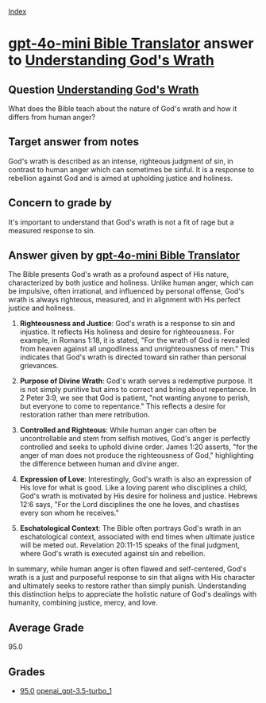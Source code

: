 
[Index](../../../index.md)
# [gpt-4o-mini Bible Translator](../../answering_models/gpt-4o-mini_Bible_Translator.md) answer to [Understanding God's Wrath](../../questions/Understanding_God's_Wrath.md)

## Question [Understanding God's Wrath](../../questions/Understanding_God's_Wrath.md)
What does the Bible teach about the nature of God's wrath and how it differs from human anger?

## Target answer from notes
God's wrath is described as an intense, righteous judgment of sin, in contrast to human anger which can sometimes be sinful. It is a response to rebellion against God and is aimed at upholding justice and holiness.

## Concern to grade by
It's important to understand that God's wrath is not a fit of rage but a measured response to sin.

## Answer given by [gpt-4o-mini Bible Translator](../../answering_models/gpt-4o-mini_Bible_Translator.md)
The Bible presents God's wrath as a profound aspect of His nature, characterized by both justice and holiness. Unlike human anger, which can be impulsive, often irrational, and influenced by personal offense, God's wrath is always righteous, measured, and in alignment with His perfect justice and holiness.

1. **Righteousness and Justice**: God's wrath is a response to sin and injustice. It reflects His holiness and desire for righteousness. For example, in Romans 1:18, it is stated, "For the wrath of God is revealed from heaven against all ungodliness and unrighteousness of men." This indicates that God's wrath is directed toward sin rather than personal grievances.

2. **Purpose of Divine Wrath**: God's wrath serves a redemptive purpose. It is not simply punitive but aims to correct and bring about repentance. In 2 Peter 3:9, we see that God is patient, "not wanting anyone to perish, but everyone to come to repentance." This reflects a desire for restoration rather than mere retribution.

3. **Controlled and Righteous**: While human anger can often be uncontrollable and stem from selfish motives, God's anger is perfectly controlled and seeks to uphold divine order. James 1:20 asserts, "for the anger of man does not produce the righteousness of God," highlighting the difference between human and divine anger.

4. **Expression of Love**: Interestingly, God's wrath is also an expression of His love for what is good. Like a loving parent who disciplines a child, God's wrath is motivated by His desire for holiness and justice. Hebrews 12:6 says, "For the Lord disciplines the one he loves, and chastises every son whom he receives."

5. **Eschatological Context**: The Bible often portrays God's wrath in an eschatological context, associated with end times when ultimate justice will be meted out. Revelation 20:11-15 speaks of the final judgment, where God's wrath is executed against sin and rebellion.

In summary, while human anger is often flawed and self-centered, God's wrath is a just and purposeful response to sin that aligns with His character and ultimately seeks to restore rather than simply punish. Understanding this distinction helps to appreciate the holistic nature of God's dealings with humanity, combining justice, mercy, and love.

## Average Grade
95.0

## Grades
 * [95.0](./Understanding_God's_Wrath_grades/openai_gpt-3.5-turbo_1.md) [openai_gpt-3.5-turbo_1](../../answering_models/openai_gpt-3.5-turbo_1.md)
